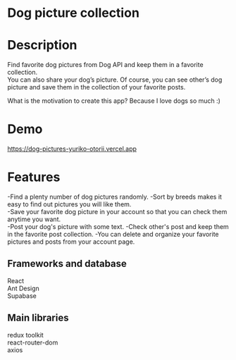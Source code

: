 # **Dog picture collection**

# Description
Find favorite dog pictures from Dog API and keep them in a favorite collection.  
You can also share your dog’s picture. Of course, you can see other’s dog picture and save them in the   collection of your favorite posts.


What is the motivation to create this app? Because I love dogs so much :)

# Demo
https://dog-pictures-yuriko-otorii.vercel.app  

# Features
-Find a plenty number of dog pictures randomly.
-Sort by breeds makes it easy to find out pictures you will like them.  
-Save your favorite dog picture in your account so that you can check them anytime you want.  
-Post your dog's picture with some text.
-Check other's post and keep them in the favorite post collection.
-You can delete and organize your favorite pictures and posts from your account page.

## Frameworks and database
React  
Ant Design  
Supabase  

## Main libraries
redux toolkit  
react-router-dom  
axios   



